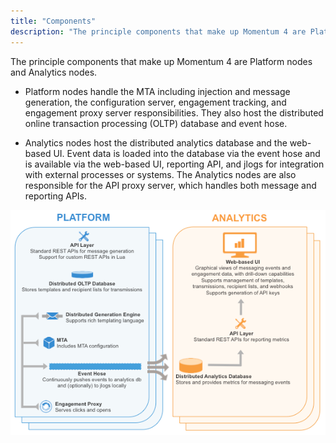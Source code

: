 ```yaml
---
title: "Components"
description: "The principle components that make up Momentum 4 are Platform nodes and Analytics nodes Platform nodes handle the MTA including injection and message generation the configuration server engagement tracking and engagement proxy server responsibilities They also host the distributed online transaction processing OLTP database and event hose Analytics nodes host..."
---
```


The principle components that make up Momentum 4 are Platform nodes and Analytics nodes.

*   Platform nodes handle the MTA including injection and message generation, the configuration server, engagement tracking, and engagement proxy server responsibilities. They also host the distributed online transaction processing (OLTP) database and event hose.

*   Analytics nodes host the distributed analytics database and the web-based UI. Event data is loaded into the database via the event hose and is available via the web-based UI, reporting API, and jlogs for integration with external processes or systems. The Analytics nodes are also responsible for the API proxy server, which handles both message and reporting APIs.

<a name="architecture.image"></a> 


![Momentum 4 Components](images/components.png)